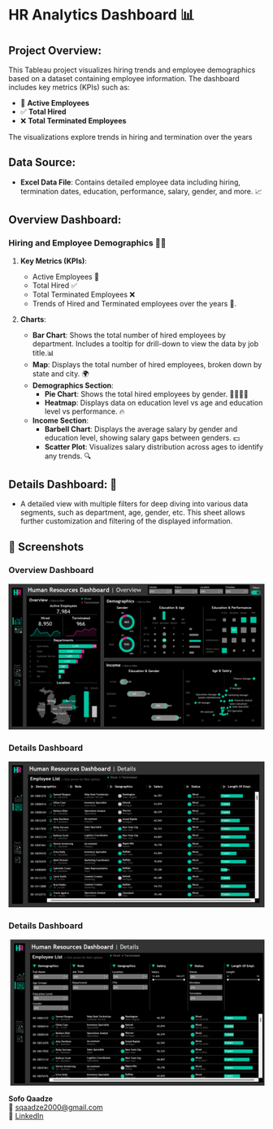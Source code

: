 # HR Analytics Dashboard 📊

## Project Overview:
This Tableau project visualizes hiring trends and employee demographics based on a dataset containing employee information. The dashboard includes key metrics (KPIs) such as:
- 👥 **Active Employees** 
- ✅ **Total Hired** 
- ❌ **Total Terminated Employees** 

The visualizations explore trends in hiring and termination over the years

## Data Source:
- **Excel Data File**: Contains detailed employee data including hiring, termination dates, education, performance, salary, gender, and more. 📈

## Overview Dashboard:

### Hiring and Employee Demographics 🧑‍💼
1. **Key Metrics (KPIs)**:
   - Active Employees 👥
   - Total Hired ✅
   - Total Terminated Employees ❌
   - Trends of Hired and Terminated employees over the years 📅.

2. **Charts**:
   - **Bar Chart**: Shows the total number of hired employees by department. Includes a tooltip for drill-down to view the data by job title.📊
   - **Map**: Displays the total number of hired employees, broken down by state and city. 🌍
   - **Demographics Section**:
     - **Pie Chart**: Shows the total hired employees by gender. 👨‍🦱👩‍🦰
     - **Heatmap**: Displays data on education level vs age and education level vs performance. 🔥
   - **Income Section**:
     - **Barbell Chart**: Displays the average salary by gender and education level, showing salary gaps between genders. 💵
     - **Scatter Plot**: Visualizes salary distribution across ages to identify any trends. 🔍

## Details Dashboard: 📝
- A detailed view with multiple filters for deep diving into various data segments, such as department, age, gender, etc. This sheet allows further customization and filtering of the displayed information.


## 📸 Screenshots  

###  Overview Dashboard  
![Overview](https://github.com/sofoq/Tableau_HR-Dashboard/blob/main/Overview.png)  

### Details Dashboard  
![Details](https://github.com/sofoq/Tableau_HR-Dashboard/blob/main/Details.png)  

### Details Dashboard  
![Details](https://github.com/sofoq/Tableau_HR-Dashboard/blob/main/Details_1.png)



**Sofo Qaadze**  
📧 sqaadze2000@gmail.com  
🔗 [LinkedIn](https://www.linkedin.com/in/sofo-qaadze-ba7895205/)  



